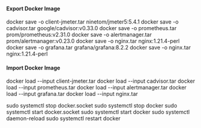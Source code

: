 #### Export Docker Image
docker save -o client-jmeter.tar ninetom/jmeter5:5.4.1
docker save -o cadvisor.tar google/cadvisor:v0.33.0
docker save -o prometheus.tar prom/prometheus:v2.31.0
docker save -o alertmanager.tar prom/alertmanager:v0.23.0
docker save -o nginx.tar nginx:1.21.4-perl
docker save -o grafana.tar grafana/grafana:8.2.2
docker save -o nginx.tar nginx:1.21.4-perl

#### Import Docker Image
docker load --input client-jmeter.tar
docker load --input cadvisor.tar
docker load --input prometheus.tar
docker load --input alertmanager.tar
docker load --input grafana.tar
docker load --input nginx.tar

sudo systemctl stop docker.socket
sudo systemctl stop docker
sudo systemctl start docker.socket
sudo systemctl start docker
sudo systemctl daemon-reload
sudo systemctl restart docker
